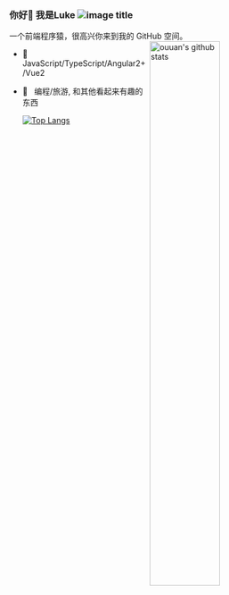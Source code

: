 ### 你好👋 我是Luke ![image title](https://rushter.com/counter.svg)

一个前端程序猿，很高兴你来到我的 GitHub 空间。
<a href="https://github.com/LukeNotes">
  <img align="right" alt="ouuan's github stats" width="50%" src="https://github-readme-stats.vercel.app/api?username=LukeNotes&show_icons=true">
</a>

- 🎁  &nbsp; JavaScript/TypeScript/Angular2+/Vue2
- 🎿  &nbsp; 编程/旅游, 和其他看起来有趣的东西






  [![Top Langs](https://github-readme-stats.vercel.app/api/top-langs/?username=LukeNotes&layout=compact)](https://github.com/LukeNotes)


